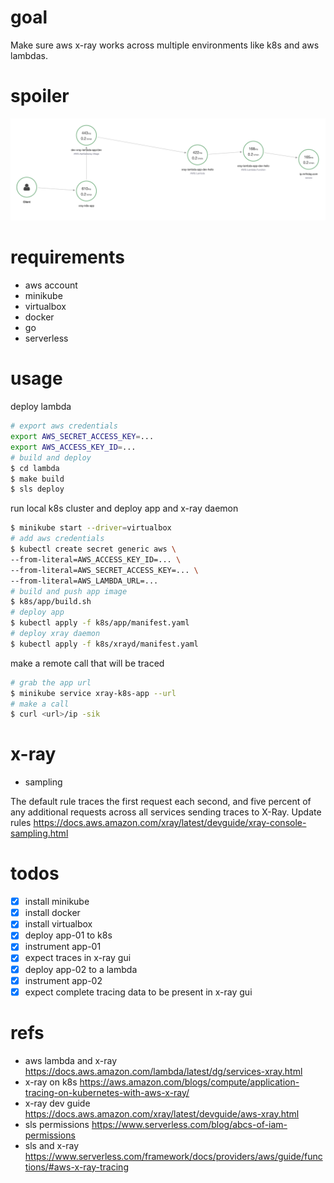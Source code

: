 # goal
Make sure aws x-ray works across multiple environments like k8s and aws lambdas.

# spoiler
![xray-complete-trace](xray-complete-trace.png?raw=true "xray-complete-trace")

# requirements
- aws account
- minikube
- virtualbox
- docker
- go
- serverless

# usage

deploy lambda

```bash
# export aws credentials
export AWS_SECRET_ACCESS_KEY=...
export AWS_ACCESS_KEY_ID=...
# build and deploy
$ cd lambda
$ make build
$ sls deploy
```

run local k8s cluster and deploy app and x-ray daemon

```bash
$ minikube start --driver=virtualbox
# add aws credentials
$ kubectl create secret generic aws \
--from-literal=AWS_ACCESS_KEY_ID=... \
--from-literal=AWS_SECRET_ACCESS_KEY=... \
--from-literal=AWS_LAMBDA_URL=...
# build and push app image
$ k8s/app/build.sh
# deploy app
$ kubectl apply -f k8s/app/manifest.yaml
# deploy xray daemon
$ kubectl apply -f k8s/xrayd/manifest.yaml
```

make a remote call that will be traced

```bash
# grab the app url
$ minikube service xray-k8s-app --url
# make a call
$ curl <url>/ip -sik
```

# x-ray

- sampling

The default rule traces the first request each second, and five percent of any additional requests across all services sending traces to X-Ray. Update rules https://docs.aws.amazon.com/xray/latest/devguide/xray-console-sampling.html

# todos
- [x] install minikube
- [x] install docker
- [x] install virtualbox
- [x] deploy app-01 to k8s
- [x] instrument app-01
- [x] expect traces in x-ray gui
- [x] deploy app-02 to a lambda
- [x] instrument app-02
- [x] expect complete tracing data to be present in x-ray gui

# refs
- aws lambda and x-ray https://docs.aws.amazon.com/lambda/latest/dg/services-xray.html
- x-ray on k8s https://aws.amazon.com/blogs/compute/application-tracing-on-kubernetes-with-aws-x-ray/
- x-ray dev guide https://docs.aws.amazon.com/xray/latest/devguide/aws-xray.html
- sls permissions https://www.serverless.com/blog/abcs-of-iam-permissions
- sls and x-ray https://www.serverless.com/framework/docs/providers/aws/guide/functions/#aws-x-ray-tracing
